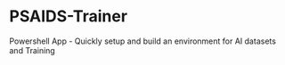 # PSAIDS-Trainer
Powershell App - Quickly setup and build an environment for AI datasets and Training
